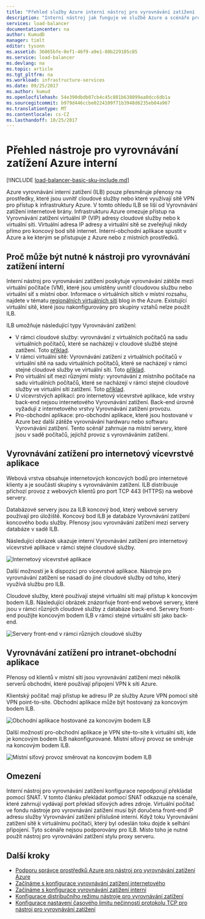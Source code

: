```yaml
---
title: "Přehled služby Azure interní nástroj pro vyrovnávání zatížení | Microsoft Docs"
description: "Interní nástroj jak funguje ve službě Azure a scénáře pro konfiguraci vnitřních koncových bodů."
services: load-balancer
documentationcenter: na
author: KumudD
manager: timlt
editor: tysonn
ms.assetid: 36065bfe-0ef1-46f9-a9e1-80b229105c85
ms.service: load-balancer
ms.devlang: na
ms.topic: article
ms.tgt_pltfrm: na
ms.workload: infrastructure-services
ms.date: 09/25/2017
ms.author: kumud
ms.openlocfilehash: 54e390dbdb07cb4c45c801b638099aa0dcc6db1a
ms.sourcegitcommit: b979d446ccbe0224109f71b3948d6235eb04a967
ms.translationtype: MT
ms.contentlocale: cs-CZ
ms.lasthandoff: 10/25/2017
---
```

# <a name="overview-of-azure-internal-load-balancer"></a>Přehled nástroje pro vyrovnávání zatížení Azure interní

[!INCLUDE [load-balancer-basic-sku-include.md](../../includes/load-balancer-basic-sku-include.md)]

Azure vyrovnávání interní zatížení (ILB) pouze přesměruje přenosy na prostředky, které jsou uvnitř cloudové služby nebo které využívají sítě VPN pro přístup k infrastruktury Azure. V tomto ohledu ILB se liší od Vyrovnávání zatížení internetové brány. Infrastrukturu Azure omezuje přístup na Vyrovnávání zatížení virtuální IP (VIP) adresy cloudové služby nebo k virtuální síti. Virtuální adresa IP adresy a virtuální sítě se zveřejňují nikdy přímo pro koncový bod sítě internet. Interní-obchodní aplikace spustit v Azure a ke kterým se přistupuje z Azure nebo z místních prostředků.

## <a name="why-you-might-need-an-internal-load-balancer"></a>Proč může být nutné k nástroji pro vyrovnávání zatížení interní

Interní nástroj pro vyrovnávání zatížení poskytuje vyrovnávání zátěže mezi virtuální počítače (VM), které jsou umístěny uvnitř cloudovou službu nebo virtuální síť s místní obor. Informace o virtuálních sítích v místní rozsahu, najdete v tématu [regionálních virtuálních sítí](https://azure.microsoft.com/blog/2014/05/14/regional-virtual-networks/) blog in the Azure. Existující virtuální sítě, které jsou nakonfigurovány pro skupiny vztahů nelze použít ILB.

ILB umožňuje následující typy Vyrovnávání zatížení:

* V rámci cloudové služby: vyrovnávání z virtuálních počítačů na sadu virtuálních počítačů, které se nacházejí v cloudové službě stejné zatížení. Toto <a href="#figure1">příklad</a>.
* V rámci virtuální sítě: Vyrovnávání zatížení z virtuálních počítačů v virtuální sítě na sadu virtuálních počítačů, které se nacházejí v rámci stejné cloudové služby ve virtuální síti. Toto <a href="#figure2">příklad</a>.
* Pro virtuální síť mezi různými místy: vyrovnávání z místního počítače na sadu virtuálních počítačů, které se nacházejí v rámci stejné cloudové služby ve virtuální síti zatížení. Toto <a href="#figure3">příklad</a>.
* U vícevrstvých aplikací: pro internetový vícevrstvé aplikace, kde vrstvy back-end nejsou internetového Vyrovnávání zatížení. Back-end úrovně vyžadují z internetového vrstvy Vyrovnávání zatížení provozu.
* Pro-obchodní aplikace: pro-obchodní aplikace, které jsou hostované v Azure bez další zátěže vyrovnávání hardwaru nebo softwaru Vyrovnávání zatížení. Tento scénář zahrnuje na místní servery, které jsou v sadě počítačů, jejichž provoz s vyrovnáváním zatížení.

## <a name="load-balancing-for-internet-facing-multi-tier-applications"></a>Vyrovnávání zatížení pro internetový vícevrstvé aplikace

Webová vrstva obsahuje internetových koncových bodů pro internetové klienty a je součástí skupiny s vyrovnáváním zatížení. ILB distribuuje příchozí provoz z webových klientů pro port TCP 443 (HTTPS) na webové servery.

Databázové servery jsou za ILB koncový bod, který webové servery používají pro úložiště. Koncový bod ILB je databáze Vyrovnávání zatížení koncového bodu služby. Přenosy jsou vyrovnávání zatížení mezi servery databáze v sadě ILB.

Následující obrázek ukazuje interní Vyrovnávání zatížení pro internetový vícevrstvé aplikace v rámci stejné cloudové služby.

<a name="figure1"></a>
![Internetový vícevrstvé aplikace](./media/load-balancer-internal-overview/IC736321.png)

Další možností je k dispozici pro vícevrstvé aplikace. Nástroje pro vyrovnávání zatížení se nasadí do jiné cloudové služby od toho, který využívá službu pro ILB.

Cloudové služby, které používají stejné virtuální síti mají přístup k koncovým bodem ILB. Následující obrázek znázorňuje front-end webové servery, které jsou v rámci různých cloudové služby z databáze back-end. Servery front-end použijte koncovým bodem ILB v rámci stejné virtuální síti jako back-end.

<a name="figure2"></a>
![Servery front-end v rámci různých cloudové služby](./media/load-balancer-internal-overview/IC744147.png)

## <a name="load-balancing-for-intranet-line-of-business-applications"></a>Vyrovnávání zatížení pro intranet-obchodní aplikace

Přenosy od klientů v místní síti jsou vyrovnávání zatížení mezi několik serverů obchodní, které používají připojení VPN k síti Azure.

Klientský počítač mají přístup ke adresu IP ze služby Azure VPN pomocí sítě VPN point-to-site. Obchodní aplikace může být hostovaný za koncovým bodem ILB.

<a name="figure3"></a>
![Obchodní aplikace hostované za koncovým bodem ILB](./media/load-balancer-internal-overview/IC744148.png)

Další možností pro-obchodní aplikace je VPN site-to-site k virtuální síti, kde je koncovým bodem ILB nakonfigurované. Místní síťový provoz se směruje na koncovým bodem ILB.

<a name="figure4"></a>
![Místní síťový provoz směrovat na koncovým bodem ILB](./media/load-balancer-internal-overview/IC744150.png)

## <a name="limitations"></a>Omezení

Interní nástroj pro vyrovnávání zatížení konfigurace nepodporují překládat pomocí SNAT. V tomto článku překládat pomocí SNAT odkazuje na scénáře, které zahrnují vydávají port překlad síťových adres zdroje. Virtuální počítač ve fondu nástroje pro vyrovnávání zatížení musí být doručena front-end IP adresu služby Vyrovnávání zatížení příslušné interní. Když toku Vyrovnávání zatížení sítě k virtuálnímu počítači, který byl odeslán toku dojde k selhání připojení. Tyto scénáře nejsou podporovány pro ILB. Místo toho je nutné použít nástroj pro vyrovnávání zatížení stylu proxy serveru.

## <a name="next-steps"></a>Další kroky

* [Podporu správce prostředků Azure pro nástroj pro vyrovnávání zatížení Azure](load-balancer-arm.md)
* [Začínáme s konfigurace vyrovnávání zatížení internetového](load-balancer-get-started-internet-arm-ps.md)
* [Začínáme s konfigurace vyrovnávání zatížení interní](load-balancer-get-started-ilb-arm-ps.md)
* [Konfigurace distribučního režimu nástroje pro vyrovnávání zatížení](load-balancer-distribution-mode.md)
* [Konfigurace nastavení časového limitu nečinnosti protokolu TCP pro nástroj pro vyrovnávání zatížení](load-balancer-tcp-idle-timeout.md)
